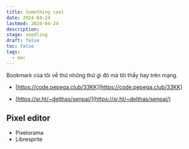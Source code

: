 ```yaml
---
title: Something cool 
date: 2024-04-24 
lastmod: 2024-04-24 
description: 
stage: seedling
draft: false 
toc: false
tags:
  - moc
---
```


Bookmark của tôi về thứ những thứ gì đó mà tôi thấy hay trên mạng.

- [https://code.pepega.club/33KK](https://code.pepega.club/33KK) 

- [https://sr.ht/~delthas/senpai/](https://sr.ht/~delthas/senpai/) 

## Pixel editor
- Pixelorama
- Libresprite




